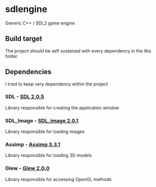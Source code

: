 # sdlengine
Generic C++ / SDL2 game engine

## Build target
The project should be self sustained with every dependency in the libs folder.

## Dependencies
I tried to keep very dependency within the project 
### SDL - [SDL 2.0.5](https://www.libsdl.org/)
Library responsible for creating the application window
### SDL_Image - [SDL_image 2.0.1](https://www.libsdl.org/projects/SDL_image/)
Library responsible for loading images
### Assimp - [Assimp 3.3.1](http://assimp.sourceforge.net/)
Library responsible for loading 3D models
### Glew - [Glew 2.0.0](http://glew.sourceforge.net/)
Library responsible for accessing OpenGL methods